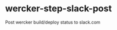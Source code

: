 wercker-step-slack-post
================================

Post wercker build/deploy status to slack.com
